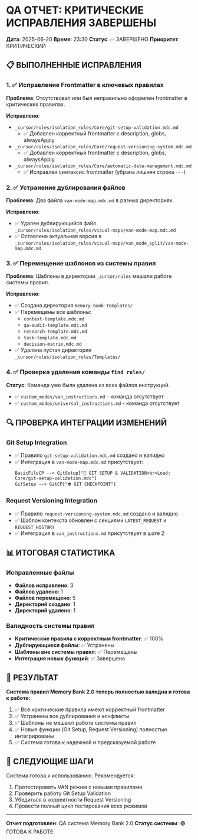 # QA ОТЧЕТ: КРИТИЧЕСКИЕ ИСПРАВЛЕНИЯ ЗАВЕРШЕНЫ

**Дата**: 2025-06-20
**Время**: 23:30
**Статус**: ✅ ЗАВЕРШЕНО
**Приоритет**: КРИТИЧЕСКИЙ

## 📋 ВЫПОЛНЕННЫЕ ИСПРАВЛЕНИЯ

### 1. ✅ Исправление Frontmatter в ключевых правилах

**Проблема**: Отсутствовал или был неправильно оформлен frontmatter в критических правилах.

**Исправлено**:
- `_cursor/rules/isolation_rules/Core/git-setup-validation.mdc.md`
  - ✅ Добавлен корректный frontmatter с description, globs, alwaysApply
- `_cursor/rules/isolation_rules/Core/request-versioning-system.mdc.md`
  - ✅ Добавлен корректный frontmatter с description, globs, alwaysApply
- `_cursor/rules/isolation_rules/Core/automatic-date-management.mdc.md`
  - ✅ Исправлен синтаксис frontmatter (убрана лишняя строка `---`)

### 2. ✅ Устранение дублирования файлов

**Проблема**: Два файла `van-mode-map.mdc.md` в разных директориях.

**Исправлено**:
- ✅ Удален дублирующийся файл `_cursor/rules/isolation_rules/visual-maps/van-mode-map.mdc.md`
- ✅ Оставлена актуальная версия в `_cursor/rules/isolation_rules/visual-maps/van_mode_split/van-mode-map.mdc.md`

### 3. ✅ Перемещение шаблонов из системы правил

**Проблема**: Шаблоны в директории `_cursor/rules` мешали работе системы правил.

**Исправлено**:
- ✅ Создана директория `memory-bank-templates/`
- ✅ Перемещены все шаблоны:
  - `context-template.mdc.md`
  - `qa-audit-template.mdc.md`
  - `research-template.mdc.md`
  - `task-template.mdc.md`
  - `decision-matrix.mdc.md`
- ✅ Удалена пустая директория `_cursor/rules/isolation_rules/Templates/`

### 4. ✅ Проверка удаления команды `find rules/`

**Статус**: Команда уже была удалена из всех файлов инструкций.
- ✅ `custom_modes/van_instructions.md` - команда отсутствует
- ✅ `custom_modes/universal_instructions.md` - команда отсутствует

## 🔍 ПРОВЕРКА ИНТЕГРАЦИИ ИЗМЕНЕНИЙ

### Git Setup Integration
- ✅ Правило `git-setup-validation.mdc.md` создано и валидно
- ✅ Интеграция в `van-mode-map.mdc.md` присутствует:
  ```mermaid
  BasicFileCP --> GitSetup["🌿 GIT SETUP & VALIDATION<br>Load: Core/git-setup-validation.mdc"]
  GitSetup --> GitCP["⛔ GIT CHECKPOINT"]
  ```

### Request Versioning Integration
- ✅ Правило `request-versioning-system.mdc.md` создано и валидно
- ✅ Шаблон контекста обновлен с секциями `LATEST_REQUEST` и `REQUEST_HISTORY`
- ✅ Интеграция в `van_instructions.md` присутствует в шаге 2

## 📊 ИТОГОВАЯ СТАТИСТИКА

### Исправленные файлы
- **Файлов исправлено**: 3
- **Файлов удалено**: 1
- **Файлов перемещено**: 5
- **Директорий создано**: 1
- **Директорий удалено**: 1

### Валидность системы правил
- **Критические правила с корректным frontmatter**: ✅ 100%
- **Дублирующиеся файлы**: ✅ Устранены
- **Шаблоны вне системы правил**: ✅ Перемещены
- **Интеграция новых функций**: ✅ Завершена

## 🎯 РЕЗУЛЬТАТ

**Система правил Memory Bank 2.0 теперь полностью валидна и готова к работе:**

1. ✅ Все критические правила имеют корректный frontmatter
2. ✅ Устранены все дублирования и конфликты
3. ✅ Шаблоны не мешают работе системы правил
4. ✅ Новые функции (Git Setup, Request Versioning) полностью интегрированы
5. ✅ Система готова к надежной и предсказуемой работе

## 🚀 СЛЕДУЮЩИЕ ШАГИ

Система готова к использованию. Рекомендуется:
1. Протестировать VAN режим с новыми правилами
2. Проверить работу Git Setup Validation
3. Убедиться в корректности Request Versioning
4. Провести полный цикл тестирования всех режимов

---
**Отчет подготовлен**: QA система Memory Bank 2.0
**Статус системы**: 🟢 ГОТОВА К РАБОТЕ